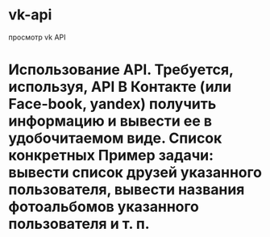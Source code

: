 # vk-api
просмотр vk API
# Использование API. Требуется, используя, API В Контакте (или Face-book, yandex) получить информацию и вывести ее в удобочитаемом виде. Список конкретных Пример задачи: вывести список друзей указанного пользователя, вывести названия фотоальбомов указанного пользователя и т. п.
